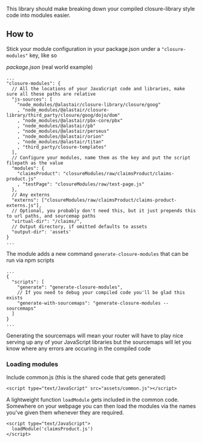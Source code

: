 This library should make breaking down your compiled closure-library style code into modules easier.

## How to

Stick your module configuration in your package.json under a `"closure-modules"` key, like so

*package.json* (real world example)
```
...
"closure-modules": {
  // All the locations of your JavaScript code and libraries, make sure all these paths are relative
  "js-sources": [
    "node_modules/@alastair/closure-library/closure/goog" 
    , "node_modules/@alastair/closure-library/third_party/closure/goog/dojo/dom" 
    , "node_modules/@alastair/pbx-core/pbx" 
    , "node_modules/@alastair/pb"
    , "node_modules/@alastair/perseus"
    , "node_modules/@alastair/orion"
    , "node_modules/@alastair/titan"
    , "third_party/closure-templates" 
  ],
  // Configure your modules, name them as the key and put the script filepath as the value
  "modules": {
    "claimsProduct": "closureModules/raw/claimsProduct/claims-product.js"
    , "testPage": "closureModules/raw/test-page.js"
  },
  // Any externs
  "externs": ["closureModules/raw/claimsProduct/claims-product-externs.js"],
  // Optional, you probably don't need this, but it just prepends this to url paths, and sourcemap paths
  "virtual-dir": "/claims/",
  // Output directory, if omitted defaults to assets
  "output-dir": 'assets'
}
...
```

The module adds a new command `generate-closure-modules` that can be run via npm scripts
```
... 
{
  "scripts": [
    "generate": "generate-closure-modules",
    // If you need to debug your compiled code you'll be glad this exists
    "generate-with-sourcemaps": "generate-closure-modules --sourcemaps"
  ]
}
...
```

Generating the sourcemaps will mean your router will have to play nice serving up any of your JavaScript libraries but the sourcemaps will let you know where any errors are occuring in the compiled code

### Loading modules

Include common.js (this is the shared code that gets generated)
```
<script type="text/JavaScript" src="assets/common.js"></script>
```
A lightweight function `loadModule` gets included in the common code. Somewhere on your webpage you can then load the modules via the names you've given them whenever they are required.

```
<script type="text/JavaScript">
  loadModule('claimsProduct.js')
</script>
```